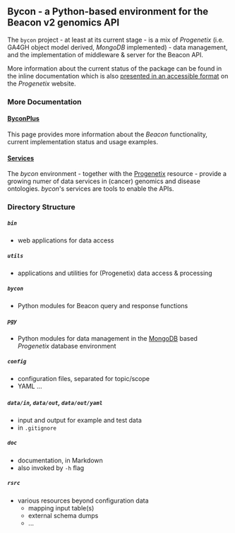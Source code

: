 ## Bycon - a Python-based environment for the Beacon v2 genomics API

The `bycon` project - at least at its current stage - is a mix of _Progenetix_ (i.e. GA4GH object model derived, _MongoDB_ implemented) - data management, and the implementation of middleware & server for the Beacon API.

More information about the current status of the package can be found in the inline
documentation which is also [presented in an accessible format](https://info.progenetix.org/tags/Beacon.html) on the _Progenetix_ website.

### More Documentation

#### [ByconPlus](./doc/byconplus.md)

This page provides more information about the _Beacon_ functionality, current
implementation status and usage examples.

#### [Services](./doc/services.md)

The _bycon_ environment - together with the [Progenetix](http://progenetix.org)
resource - provide a growing numer of data services in (cancer) genomics and
disease ontologies. _bycon_'s services are tools to enable the APIs.

### Directory Structure

##### `bin`

* web applications for data access

##### `utils`

* applications and utilities for (Progenetix) data access & processing

##### `bycon`

* Python modules for Beacon query and response functions

##### `pgy`

* Python modules for data management in the [MongoDB](http://mongodb.org) based
_Progenetix_ database environment

##### `config`

* configuration files, separated for topic/scope
* YAML ...

##### `data/in`, `data/out`, `data/out/yaml`

* input and output for example and test data
* in `.gitignore`

##### `doc`

* documentation, in Markdown
* also invoked by `-h` flag

##### `rsrc`

* various resources beyond configuration data
    - mapping input table(s)
    - external schema dumps
    - ...


